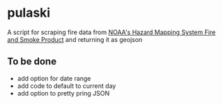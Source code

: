 # pulaski

A script for scraping fire data from [NOAA's Hazard Mapping System Fire and Smoke Product](https://www.ospo.noaa.gov/Products/land/hms.html#data) and returning it as geojson

## To be done

- add option for date range
- add code to default to current day
- add option to pretty pring JSON